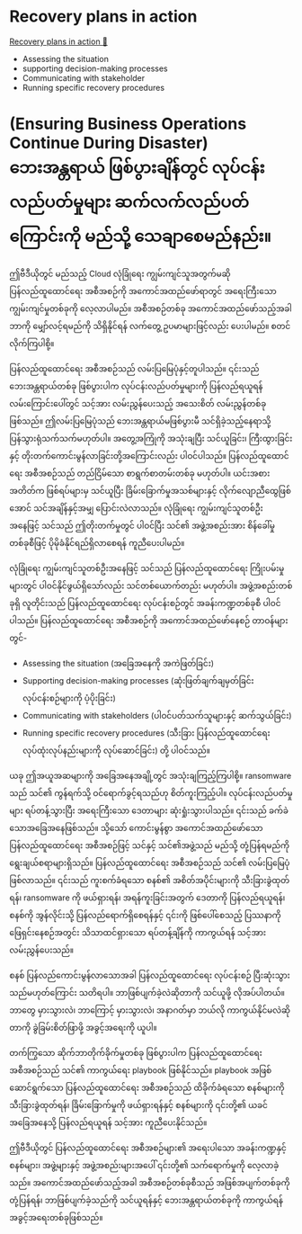 # Recovery plans in action

[Recovery plans in action 🔗](https://www.coursera.org/learn/detect-respond-and-recover-from-cloud-cybersecurity-attacks/lecture/57IZH/recovery-plans-in-action)

- Assessing the situation
- supporting decision-making processes
- Communicating with stakeholder
- Running specific recovery procedures

# (Ensuring Business Operations Continue During Disaster) ဘေးအန္တရာယ် ဖြစ်ပွားချိန်တွင် လုပ်ငန်း လည်ပတ်မှုများ ဆက်လက်လည်ပတ်ကြောင်းကို မည်သို့ သေချာစေမည်နည်း။

ဤဗီဒီယိုတွင် မည်သည့် Cloud လုံခြုံရေး ကျွမ်းကျင်သူအတွက်မဆို ပြန်လည်ထူထောင်ရေး အစီအစဉ်ကို အကောင်အထည်ဖော်ရာတွင် အရေးကြီးသော ကျွမ်းကျင်မှုတစ်ခုကို လေ့လာပါမည်။ အစီအစဉ်တစ်ခု အကောင်အထည်ဖော်သည့်အခါ ဘာကို မျှော်လင့်ရမည်ကို သိရှိနိုင်ရန် လက်တွေ့ ဥပမာများဖြင့်လည်း ပေးပါမည်။ စတင်လိုက်ကြပါစို့။

ပြန်လည်ထူထောင်ရေး အစီအစဉ်သည် လမ်းပြမြေပုံနှင့်တူပါသည်။ ၎င်းသည် ဘေးအန္တရာယ်တစ်ခု ဖြစ်ပွားပါက လုပ်ငန်းလည်ပတ်မှုများကို ပြန်လည်ရယူရန် လမ်းကြောင်းပေါ်တွင် သင့်အား လမ်းညွှန်ပေးသည့် အသေးစိတ် လမ်းညွှန်တစ်ခုဖြစ်သည်။ ဤလမ်းပြမြေပုံသည် ဘေးအန္တရာယ်မဖြစ်ပွားမီ သင်ရှိခဲ့သည့်နေရာသို့ ပြန်သွားရုံသက်သက်မဟုတ်ပါ။ အတွေ့အကြုံကို အသုံးချပြီး သင်ယူခြင်း၊ ကြီးထွားခြင်းနှင့် တိုးတက်ကောင်းမွန်လာခြင်းတို့အကြောင်းလည်း ပါဝင်ပါသည်။ ပြန်လည်ထူထောင်ရေး အစီအစဉ်သည် တည်ငြိမ်သော စာရွက်စာတမ်းတစ်ခု မဟုတ်ပါ။ ယင်းအစား အတိတ်က ဖြစ်ရပ်များမှ သင်ယူပြီး ခြိမ်းခြောက်မှုအသစ်များနှင့် လိုက်လျောညီထွေဖြစ်အောင် သင်အချိန်နှင့်အမျှ ပြောင်းလဲလာသည်။ လုံခြုံရေး ကျွမ်းကျင်သူတစ်ဦးအနေဖြင့် သင်သည် ဤတိုးတက်မှုတွင် ပါဝင်ပြီး သင်၏ အဖွဲ့အစည်းအား စိန်ခေါ်မှုတစ်ခုစီဖြင့် ပိုမိုခံနိုင်ရည်ရှိလာစေရန် ကူညီပေးပါမည်။

လုံခြုံရေး ကျွမ်းကျင်သူတစ်ဦးအနေဖြင့် သင်သည် ပြန်လည်ထူထောင်ရေး ကြိုးပမ်းမှုများတွင် ပါဝင်နိုင်ဖွယ်ရှိသော်လည်း သင်တစ်ယောက်တည်း မဟုတ်ပါ။ အဖွဲ့အစည်းတစ်ခုရှိ လူတိုင်းသည် ပြန်လည်ထူထောင်ရေး လုပ်ငန်းစဉ်တွင် အခန်းကဏ္ဍတစ်ခုစီ ပါဝင်ပါသည်။ ပြန်လည်ထူထောင်ရေး အစီအစဉ်ကို အကောင်အထည်ဖော်နေစဉ် တာဝန်များတွင်-

- Assessing the situation (အခြေအနေကို အကဲဖြတ်ခြင်း)
- Supporting decision-making processes (ဆုံးဖြတ်ချက်ချမှတ်ခြင်း လုပ်ငန်းစဉ်များကို ပံ့ပိုးခြင်း)
- Communicating with stakeholders (ပါဝင်ပတ်သက်သူများနှင့် ဆက်သွယ်ခြင်း)
- Running specific recovery procedures (သီးခြား ပြန်လည်ထူထောင်ရေး လုပ်ထုံးလုပ်နည်းများကို လုပ်ဆောင်ခြင်း) တို့ ပါဝင်သည်။

ယခု ဤအယူအဆများကို အခြေအနေအချို့တွင် အသုံးချကြည့်ကြပါစို့။ ransomware သည် သင်၏ ကွန်ရက်သို့ ဝင်ရောက်ခွင့်ရသည်ဟု စိတ်ကူးကြည့်ပါ။ လုပ်ငန်းလည်ပတ်မှုများ ရပ်တန့်သွားပြီး အရေးကြီးသော ဒေတာများ ဆုံးရှုံးသွားပါသည်။ ၎င်းသည် ခက်ခဲသောအခြေအနေဖြစ်သည်။ သို့သော် ကောင်းမွန်စွာ အကောင်အထည်ဖော်သော ပြန်လည်ထူထောင်ရေး အစီအစဉ်ဖြင့် သင်နှင့် သင်၏အဖွဲ့သည် မည်သို့ တုံ့ပြန်ရမည်ကို ရွေးချယ်စရာများရှိသည်။ ပြန်လည်ထူထောင်ရေး အစီအစဉ်သည် သင်၏ လမ်းပြမြေပုံဖြစ်လာသည်။ ၎င်းသည် ကူးစက်ခံရသော စနစ်၏ အစိတ်အပိုင်းများကို သီးခြားခွဲထုတ်ရန်၊ ransomware ကို ဖယ်ရှားရန်၊ အရန်ကူးခြင်းအတွက် ဒေတာကို ပြန်လည်ရယူရန်၊ စနစ်ကို အွန်လိုင်းသို့ ပြန်လည်ရောက်ရှိစေရန်နှင့် ၎င်းကို ဖြစ်ပေါ်စေသည့် ပြဿနာကို ဖြေရှင်းနေစဉ်အတွင်း သိသာထင်ရှားသော ရပ်တန့်ချိန်ကို ကာကွယ်ရန် သင့်အား လမ်းညွှန်ပေးသည်။

စနစ် ပြန်လည်ကောင်းမွန်လာသောအခါ ပြန်လည်ထူထောင်ရေး လုပ်ငန်းစဉ် ပြီးဆုံးသွားသည်မဟုတ်ကြောင်း သတိရပါ။ ဘာဖြစ်ပျက်ခဲ့လဲဆိုတာကို သင်ယူဖို့ လိုအပ်ပါတယ်။ ဘာတွေ မှားသွားလဲ၊ ဘာကြောင့် မှားသွားလဲ၊ အနာဂတ်မှာ ဘယ်လို ကာကွယ်နိုင်မလဲဆိုတာကို ခွဲခြမ်းစိတ်ဖြာဖို့ အခွင့်အရေးကို ယူပါ။

တက်ကြွသော ဆိုက်ဘာတိုက်ခိုက်မှုတစ်ခု ဖြစ်ပွားပါက ပြန်လည်ထူထောင်ရေး အစီအစဉ်သည် သင်၏ ကာကွယ်ရေး playbook ဖြစ်နိုင်သည်။ playbook အဖြစ် ဆောင်ရွက်သော ပြန်လည်ထူထောင်ရေး အစီအစဉ်သည် ထိခိုက်ခံရသော စနစ်များကို သီးခြားခွဲထုတ်ရန်၊ ခြိမ်းခြောက်မှုကို ဖယ်ရှားရန်နှင့် စနစ်များကို ၎င်းတို့၏ ယခင်အခြေအနေသို့ ပြန်လည်ရယူရန် သင့်အား ကူညီပေးနိုင်သည်။

ဤဗီဒီယိုတွင် ပြန်လည်ထူထောင်ရေး အစီအစဉ်များ၏ အရေးပါသော အခန်းကဏ္ဍနှင့် စနစ်များ၊ အဖွဲ့များနှင့် အဖွဲ့အစည်းများအပေါ် ၎င်းတို့၏ သက်ရောက်မှုကို လေ့လာခဲ့သည်။ အကောင်အထည်ဖော်သည့်အခါ အစီအစဉ်တစ်ခုစီသည် အဖြစ်အပျက်တစ်ခုကို တုံ့ပြန်ရန်၊ ဘာဖြစ်ပျက်ခဲ့သည်ကို သင်ယူရန်နှင့် ဘေးအန္တရာယ်တစ်ခုကို ကာကွယ်ရန် အခွင့်အရေးတစ်ခုဖြစ်သည်။
